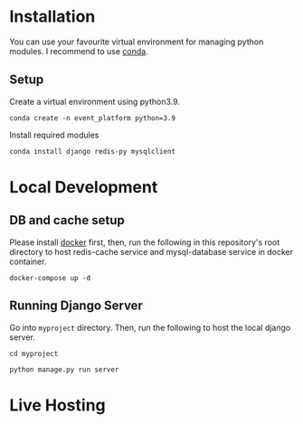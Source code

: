# Installation

You can use your favourite virtual environment for managing python modules. I recommend to use [conda](https://docs.conda.io/en/latest/).

## Setup

Create a virtual environment using python3.9.

```
conda create -n event_platform python=3.9
```

Install required modules

```
conda install django redis-py mysqlclient
```

# Local Development

## DB and cache setup

Please install [docker](https://www.docker.com/) first, then, run the following in this repository's root directory to host redis-cache service and mysql-database service in docker container.

```
docker-compose up -d
```

## Running Django Server

Go into `myproject` directory. Then, run the following to host the local django server.

```
cd myproject

python manage.py run server
```

# Live Hosting
